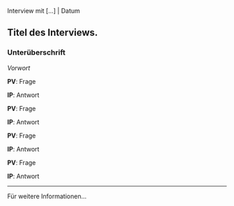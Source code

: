 Interview mit [...] | Datum

## Titel des Interviews.

### Unterüberschrift

*Vorwort*

**PV**: Frage

**IP**: Antwort

**PV**: Frage

**IP**: Antwort

**PV**: Frage

**IP**: Antwort

**PV**: Frage

**IP**: Antwort

---

Für weitere Informationen...
